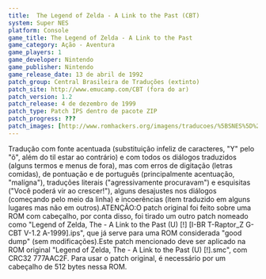 ```yaml
---
title:  The Legend of Zelda - A Link to the Past (CBT)
system: Super NES
platform: Console
game_title: The Legend of Zelda - A Link to the Past
game_category: Ação - Aventura
game_players: 1
game_developer: Nintendo
game_publisher: Nintendo
game_release_date: 13 de abril de 1992
patch_group: Central Brasileira de Traduções (extinto)
patch_site: http://www.emucamp.com/CBT (fora do ar)
patch_version: 1.2
patch_release: 4 de dezembro de 1999
patch_type: Patch IPS dentro de pacote ZIP
patch_progress: ???
patch_images: [http://www.romhackers.org/imagens/traducoes/%5BSNES%5D%20The%20Legend%20of%20Zelda%20-%20A%20Link%20to%20the%20Past%20-%20CBT%20-%201.png,http://www.romhackers.org/imagens/traducoes/%5BSNES%5D%20The%20Legend%20of%20Zelda%20-%20A%20Link%20to%20the%20Past%20-%20CBT%20-%202.png,http://www.romhackers.org/imagens/traducoes/%5BSNES%5D%20The%20Legend%20of%20Zelda%20-%20A%20Link%20to%20the%20Past%20-%20CBT%20-%203.png]
---
```

Tradução com fonte acentuada (substituição infeliz de caracteres, "Y" pelo "õ", além do til estar ao contrário) e com todos os diálogos traduzidos (alguns termos e menus de fora), mas com erros de digitação (letras comidas), de pontuação e de português (principalmente acentuação, "malígna"), traduções literais ("agressivamente procuravam") e esquisitas ("Você poderá vir ao crescer!"), alguns desajustes nos diálogos (começando pelo meio da linha) e incoerências (item traduzido em alguns lugares mas não em outros).ATENÇÃO:O patch original foi feito sobre uma ROM com cabeçalho, por conta disso, foi tirado um outro patch nomeado como "Legend of Zelda, The - A Link to the Past (U) [!] [I-BR T-Raptor_Z G-CBT V-1.2 A-1999].ips", que já serve para uma ROM considerada "good dump" (sem modificações).Este patch mencionado deve ser aplicado na ROM original "Legend of Zelda, The - A Link to the Past (U) [!].smc", com CRC32 777AAC2F. Para usar o patch original, é necessário por um cabeçalho de 512 bytes nessa ROM.